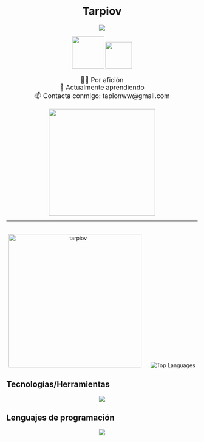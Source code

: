 <div align="center">
  <h1><strong>Tarpiov</strong></h1>

  <!-- Contador de visitas -->
  [![](https://visitcount.itsvg.in/api?id=tarpiov&label=Profile%20Views&color=12&icon=5&pretty=false)](https://visitcount.itsvg.in)

  <!-- Badges de redes sociales -->
  <p>
    <a href="https://instagram.com/tarpiov">
      <img src="https://img.shields.io/badge/Instagram-E4405F?style=for-the-badge&logo=instagram&logoColor=white" width="85" />
    </a>
    <a href="https://github.com/tarpiov">
      <img src="https://img.shields.io/badge/GitHub-100000?style=for-the-badge&logo=github&logoColor=white" width="70" />
    </a>
  </p>

  <!-- Información personal -->
  <p align="center" style="font-size: 17px;">
    👨‍💻 Por afición<br>
    🌱 Actualmente aprendiendo<br>
    📫 Contacta conmigo: tapionww@gmail.com
  </p>

  <!-- GIF -->
  <p>
    <img src="https://i.giphy.com/media/v1.Y2lkPTc5MGI3NjExNTRsYmYwOHYzbm1zdmY2OWlicm81c25jNGNienc5MnBpeWowMW1scSZlcD12MV9pbnRlcm5hbF9naWZfYnlfaWQmY3Q9cw/VvoYXi1SfFplFXfEEG/giphy.gif" width="280" />
  </p>
</div>

---

<div align="center">
  <!-- Estadísticas de GitHub -->
  <img src="https://github-readme-stats.vercel.app/api?username=tarpiov&show_icons=true&locale=en&theme=material-palenight" alt="tarpiov" width="350" style="margin-right: 20px; margin-top: 20px;" />
  <img src="https://github-readme-stats.vercel.app/api/top-langs/?username=tarpiov&layout=compact&theme=dracula" alt="Top Languages" />
</div>

## Tecnologías/Herramientas

<p align="center">
  <a href="https://skillicons.dev">
    <img src="https://skillicons.dev/icons?i=github,git,docker,vscode,flask" />
  </a>
</p>

## Lenguajes de programación

<p align="center">
  <a href="https://skillicons.dev">
    <img src="https://skillicons.dev/icons?i=bash,python,javascript&theme=dark" />
  </a>
</p>

